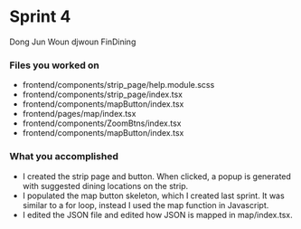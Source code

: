 # Sprint 4
Dong Jun Woun
djwoun
FinDining

### Files you worked on
- frontend/components/strip_page/help.module.scss
- frontend/components/strip_page/index.tsx
- frontend/components/mapButton/index.tsx
- frontend/pages/map/index.tsx
- frontend/components/ZoomBtns/index.tsx
- frontend/components/mapButton/index.tsx

### What you accomplished
- I created the strip page and button. When clicked, a popup is generated with suggested dining locations on the strip.
- I populated the map button skeleton, which I created last sprint. It was similar to a for loop, instead I used the map function in Javascript.
- I edited the JSON file and edited how JSON is mapped in map/index.tsx.
